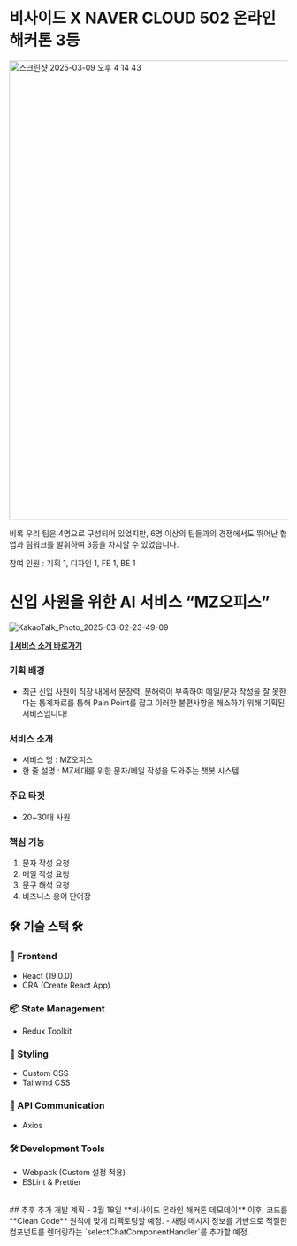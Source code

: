 # 비사이드 X NAVER CLOUD 502 온라인 해커톤 3등
<img width="830" alt="스크린샷 2025-03-09 오후 4 14 43" src="https://github.com/user-attachments/assets/5f872f54-429b-4c12-a33d-1679a8aa4b5b" />

비록 우리 팀은 4명으로 구성되어 있었지만, 6명 이상의 팀들과의 경쟁에서도 뛰어난 협업과 팀워크를 발휘하여 3등을 차지할 수 있었습니다. <br/>

참여 인원 : 기획 1, 디자인 1, FE 1, BE 1 <br/>


# 신입 사원을 위한 AI 서비스 “MZ오피스” 
![KakaoTalk_Photo_2025-03-02-23-49-09](https://github.com/user-attachments/assets/8adfdd85-c2df-49c3-89b0-ae425e532bcd)


**[🔗서비스 소개 바로가기](https://dahye-backend-developer.my.canva.site/mz-office)**

### 기획 배경
- 최근 신입 사원이 직장 내에서 문장력, 문해력이 부족하여 메일/문자 작성을 잘 못한다는 통계자료를 통해 Pain Point를 잡고 이러한 불편사항을 해소하기 위해 기획된 서비스입니다!
  
### 서비스 소개
- 서비스 명 : MZ오피스
- 한 줄 설명 : MZ세대를 위한 문자/메일 작성을 도와주는 챗봇 시스템

### 주요 타겟 
- 20~30대 사원

### 핵심 기능
1. 문자 작성 요청
2. 메일 작성 요청
3. 문구 해석 요청
4. 비즈니스 용어 단어장

## 🛠 기술 스택 🛠  
### 🚀 Frontend  
- React (19.0.0)  
- CRA (Create React App)  

### 📦 State Management  
- Redux Toolkit

### 🎨 Styling
- Custom CSS
- Tailwind CSS

### 🔌 API Communication  
- Axios  

### 🛠 Development Tools  
- Webpack (Custom 설정 적용) 
- ESLint & Prettier

<br/>
## 추후 추가 개발 계획  
- 3월 18일 **비사이드 온라인 해커톤 데모데이** 이후, 코드를 **Clean Code** 원칙에 맞게 리팩토링할 예정.  
- 채팅 메시지 정보를 기반으로 적절한 컴포넌트를 렌더링하는 `selectChatComponentHandler`를 추가할 예정.  

